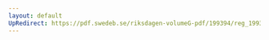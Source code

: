 ```yaml
---
layout: default
UpRedirect: https://pdf.swedeb.se/riksdagen-volumeG-pdf/199394/reg_199394/reg_199394_0180.pdf
---
```

